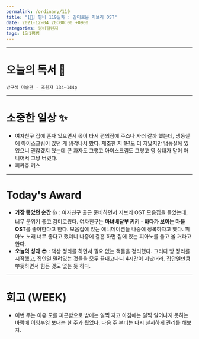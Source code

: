 ```yaml
---
permalink: /ordinary/119
title: "[🙏] 평비 119일차 : 감미로운 지브리 OST"
date: 2021-12-04 20:00:00 +0900
categories: 평비챌린지
tags: 1일1평범
---
```


---
# 오늘의 독서 📕
`방구석 미술관 - 조원재 134~144p`  


---
# 소중한 일상 ✨
- 여자친구 집에 혼자 있으면서 목이 타서 편의점에 주스나 사러 갈까 했는데, 냉동실에 아이스크림이 있던 게 생각나서 봤다. 제조한 지 1년도 더 지났지만 냉동실에 있었으니 괜찮겠지 했는데 콘 과자도 그렇고 아이스크림도 그렇고 영 상태가 말이 아니어서 그냥 버렸다.
- 피카츄 키스

---
# Today's Award
- **가장 좋았던 순간** 👍 : 여자친구 출근 준비하면서 지브리 OST 모음집을 들었는데, 너무 분위기 좋고 감미로웠다. 여자친구는 **마녀배달부 키키 - 바다가 보이는 마을 OST**를 좋아한다고 한다. 모음집에 있는 애니메이션들 나중에 정복하자고 했다. 피아노 노래 너무 좋다고 했더니 나중에 결혼 하면 집에 있는 피아노를 들고 올 거라고 한다.
- **오늘의 성과** 😎 : 책상 정리를 하면서 필요 없는 책들을 정리했다. 그러다 방 정리를 시작했고, 집안일 밀려있는 것들을 모두 끝내고나니 4시간이 지났더라. 집안일만큼 뿌듯하면서 힘든 것도 없는 듯 하다.

---
# 회고 (WEEK)
- 이번 주는 이유 모를 피곤함으로 밤에는 일찍 자고 아침에는 일찍 일어나지 못하는 바람에 어영부영 보내는 한 주가 됬었다. 다음 주 부터는 다시 철저하게 관리를 해보자.